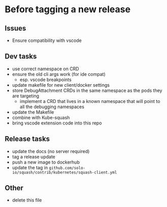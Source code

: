 
# Before tagging a new release

## Issues
- Ensure compatibility with vscode

## Dev tasks
- use correct namespace on CRD
- ensure the old cli args work (for ide compat)
  - esp. vscode breakpoints
- update makefile for new client/docker settings
- store DebugAttachment CRDs in the same namespace as the pods they are targeting
  - implement a CRD that lives in a known namespace that will point to all the debugging namespaces
- update the Makefile
- combine with Kube-squash
- bring vscode extension code into this repo

## Release tasks
- update the docs (no server required)
- tag a release update
- push a new image to dockerhub
- update the tag in `github.com/solo-io/squash/contrib/kubernetes/squash-client.yml`

## Other
- delete this file
